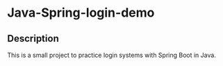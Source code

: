 # Java-Spring-login-demo

## Description
This is a small project to practice login systems with Spring Boot in Java. 